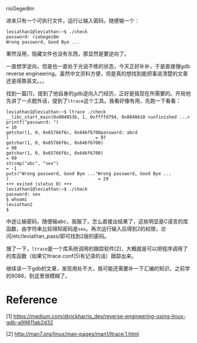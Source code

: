 rioGegei8m

进来只有一个可执行文件，运行让输入密码，随便输一个：
```
leviathan1@leviathan:~$ ./check 
password: rioGegei8m    
Wrong password, Good Bye ...
```
果然没用，隐藏文件也没有东西，那显然是要逆向了。

一直想学逆向，但是也一直处于光说不练的状态，今天正好补补，于是直接搜gdb reverse engineering。虽然中文资料方便，但是真的想找到能把事说清楚的文章还是得靠英文。。。

找到一篇[1]，提到了他自身的gdb逆向入门经历，正好是我现在所需要的。开局他先讲了一点题外话，提到了`ltrace`这个工具。我看好像有用，先跑一下看看：
```shell
leviathan1@leviathan:~$ ltrace ./check 
__libc_start_main(0x804853b, 1, 0xffffd794, 0x8048610 <unfinished ...>
printf("password: ")                                                  = 10
getchar(1, 0, 0x65766f6c, 0x646f6700password: abcd
)                                 = 97
getchar(1, 0, 0x65766f6c, 0x646f6700)                                 = 98
getchar(1, 0, 0x65766f6c, 0x646f6700)                                 = 99
strcmp("abc", "sex")                                                  = -1
puts("Wrong password, Good Bye ..."Wrong password, Good Bye ...
)                                  = 29
+++ exited (status 0) +++
leviathan1@leviathan:~$ ./check
password: sex
$ whoami
leviathan2
$
```
中途让输密码，随便输abc，我服了，怎么直接出结果了，这些明显是C语言的库函数，由字符串比较得知密码是`sex`。再次运行输入后得到2的权限，访问/etc/leviathan_pass/即可找到2层的密码。

搜了一下，`ltrace`是一个库系统调用的跟踪软件[2]，大概就是可以把程序调用了的库函数（如果它ltrace.conf(5)有记录的话）跟踪出来。

继续读一下gdb的文章，发现用处不大，我可能还需要补一下汇编的知识，之前学的8086，到这里很模糊了。

# Reference
[1] https://medium.com/@rickharris_dev/reverse-engineering-using-linux-gdb-a99611ab2d32

[2] http://man7.org/linux/man-pages/man1/ltrace.1.html